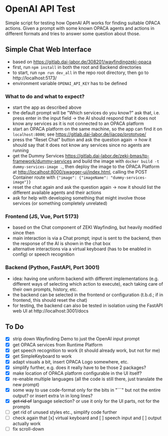 # OpenAI API Test

Simple script for testing how OpenAI API works for finding suitable OPACA actions. Given a prompt with some known OPACA agents and actions in different formats and tries to answer some question about those.


## Simple Chat Web Interface

* based on https://gitlab.dai-labor.de/308201/wayfindingzeki-opaca
* first, run `npm install` in both the root and Backend directories
* to start, run `npm run dev_all` in the repo root directory, then go to http://localhost:5173/
* environment variable `OPENAI_API_KEY` has to be defined

### What to do and what to expect?

* start the app as described above
* the default prompt will be "Which services do you know?" ask that, i.e. press enter in the input field -> the AI should respond that it does not know any services as it is not connected to an OPACA platform
* start an OPACA platform on the same machine, so the app can find it on `localhost:8000`; see <https://gitlab.dai-labor.de/jiacpp/prototype/>
* press the "Reset Chat" button and ask the question again -> how it should say that it does not know any services since no agents are running
* get the Dummy Services <https://gitlab.dai-labor.de/zeki-bmas/tp-framework/dummy-services> and build the image with `docker build -t dummy-services-image .`, then deploy the image to the OPACA Platform at <http://localhost:8000/swagger-ui/index.html>, calling the POST Container route with `{"image": {"imageName": "dummy-services-image"}}`
* reset the chat again and ask the question again -> now it should list the different available agents and their actions
* ask for help with developing something that might involve those services (or something completely unrelated)

### Frontend (JS, Vue, Port 5173)

* based on the Chat component of ZEKI Wayfinding, but heavily modified since then
* main interaction is via a Chat prompt; input is sent to the backend, then the response of the AI is shown in the chat box
* alternative interactions via a virtual keyboard (has to be enabled in config) or speech recognition

### Backend (Python, FastAPI, Port 3001)

* idea: having one uniform backend with different implementations (e.g. different ways of selecting which action to execute), each taking care of their own prompts, history, etc.
* the backend can be selected in the frontend or configuration (t.b.d.; if in frontend, this should reset the chat)
* for testing, the backend can also be tested in isolation using the FastAPI web UI at http://localhost:3001/docs


## To Do

* [x] strip down Wayfinding Demo to just the OpenAI input prompt
* [x] get OPACA services from Runtime Platform
* [X] get speech recognition to work (it should already work, but not for me)
* [X] get SimpleKeyboard to work
* [X] adapt visuals a bit, insert OPACA Logo somewhere, etc.
* [x] simplify further, e.g. does it really have to be those 2 packages?
* [X] make location of OPACA platform configurable in the UI itself?
* [X] re-enable multiple languages (all the code is still there, just translate the new prompt)
* [x] some way to use code-format only for the bits in "```" but not the entire output? or insert extra \n in long lines?
* [x] ~~get rid of~~ language selection? or use it only for the UI parts, not for the prompts
* [ ] get rid of unused styles etc., simplify code further
* [ ] check again that [x] virtual keyboard and [ ] speech input and [ ] output actually work
* [ ] fix scroll-down
